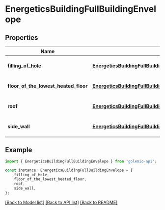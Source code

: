 # EnergeticsBuildingFullBuildingEnvelope


## Properties

Name | Type | Description | Notes
------------ | ------------- | ------------- | -------------
**filling_of_hole** | [**EnergeticsBuildingFullBuildingEnvelopeFillingOfHole**](EnergeticsBuildingFullBuildingEnvelopeFillingOfHole.md) |  | [optional] [default to undefined]
**floor_of_the_lowest_heated_floor** | [**EnergeticsBuildingFullBuildingEnvelopeFloorOfTheLowestHeatedFloor**](EnergeticsBuildingFullBuildingEnvelopeFloorOfTheLowestHeatedFloor.md) |  | [optional] [default to undefined]
**roof** | [**EnergeticsBuildingFullBuildingEnvelopeRoof**](EnergeticsBuildingFullBuildingEnvelopeRoof.md) |  | [optional] [default to undefined]
**side_wall** | [**EnergeticsBuildingFullBuildingEnvelopeSideWall**](EnergeticsBuildingFullBuildingEnvelopeSideWall.md) |  | [optional] [default to undefined]

## Example

```typescript
import { EnergeticsBuildingFullBuildingEnvelope } from 'golemio-api';

const instance: EnergeticsBuildingFullBuildingEnvelope = {
    filling_of_hole,
    floor_of_the_lowest_heated_floor,
    roof,
    side_wall,
};
```

[[Back to Model list]](../README.md#documentation-for-models) [[Back to API list]](../README.md#documentation-for-api-endpoints) [[Back to README]](../README.md)
